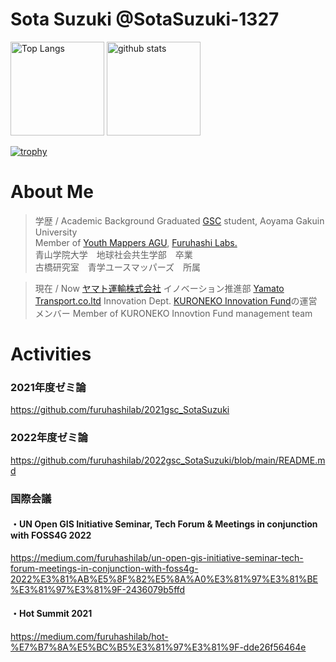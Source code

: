 # Sota Suzuki @SotaSuzuki-1327

<p align="left"> 
  <img alt="Top Langs" height="150px" src="https://github-readme-stats.vercel.app/api/top-langs/?username=SotaSuzuki-1327&layout=compact&show_icons=true&theme=onedark" />
  <img alt="github stats" height="150px" src="https://github-readme-stats.vercel.app/api?username=SotaSuzuki-1327&theme=onedark&show_icons=ture" />
</p>

[![trophy](https://github-profile-trophy.vercel.app/?username=SotaSuzuki-1327&theme=onedark&column=7
)](https://github.com/ryo-ma/github-profile-trophy)




# About Me
> 学歴 / Academic Background
> Graduated [GSC](https://www.gsc.aoyama.ac.jp/) student, Aoyama Gakuin University  
> Member of [Youth Mappers AGU](https://github.com/furuhashilab/youthmappers4agu), [Furuhashi Labs.](https://github.com/furuhashilab)  
> 青山学院大学　地球社会共生学部　卒業  
> 古橋研究室　青学ユースマッパーズ　所属

> 現在 / Now
> [ヤマト運輸株式会社](https://www.kuronekoyamato.co.jp/) イノベーション推進部
> [Yamato Transport.co.ltd](https://www.kuronekoyamato.co.jp/en/) Innovation Dept.
> [KURONEKO Innovation Fund](https://www.kuroneko-v.com/)の運営メンバー
> Member of KURONEKO Innovtion Fund management team

# Activities  

### 2021年度ゼミ論

https://github.com/furuhashilab/2021gsc_SotaSuzuki

### 2022年度ゼミ論

https://github.com/furuhashilab/2022gsc_SotaSuzuki/blob/main/README.md

### 国際会議

#### ・UN Open GIS Initiative Seminar, Tech Forum & Meetings in conjunction with FOSS4G 2022

https://medium.com/furuhashilab/un-open-gis-initiative-seminar-tech-forum-meetings-in-conjunction-with-foss4g-2022%E3%81%AB%E5%8F%82%E5%8A%A0%E3%81%97%E3%81%BE%E3%81%97%E3%81%9F-2436079b5ffd

#### ・Hot Summit 2021

https://medium.com/furuhashilab/hot-%E7%B7%8A%E5%BC%B5%E3%81%97%E3%81%9F-dde26f56464e

